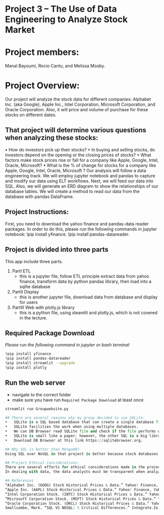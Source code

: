 # Project 3 – The Use of Data Engineering to Analyze Stock Market 

# Project members: 
Manal Bayoumi, Rocio Cantu, and Melissa Mosby.

# Project Overview: 
Our project will analyze the stock data for different companies: Alphabet Inc. (aka Google), Apple Inc., Intel Corporation, Microsoft Corporation, and Oracle Corporation. Also, it will price and volume of purchase for these stocks on different dates. 

## That project will determine various questions when analyzing these stocks:
•	How do investors pick up their stocks?
•	In buying and selling stocks, do investors depend on the opening or the closing prices of stocks?
•	What factors make stock prices rise or fall for a company like Apple, Google, Intel, Oracle, Microsoft?
•	What is the % of change for stocks for a company like Apple, Google, Intel, Oracle, Microsoft ?
Our analysis will follow a data engineering track. We will employ jupyter notebook and pandas to capture and modify our data using ELT workflows. Next, we will feed our data into SQL. Also, we will generate an ERD diagram to show the relationships of our database tables. We will create a method to read our data from the database with pandas DataFrame. 

## Project Instructions:
First, you need to download the yahoo finance and pandas-data reader packages. In order to do this, please run the following commands in jupyter notebook: 
!pip install yfinance. 
!pip install pandas-datareader.

## Project is divided into three parts
This app include three parts.   
1. PartI ETL
   * this is a jupyter file, follow ETL principle extract data from yahoo finance, transform data by python pandas library, then load into a sqlite database
2. PartII Display
   * this is another jupyter file, download data from database and display for users
3. PartIII Web with plotly.js library
   * this is a python file, using steamlit and plotly.js, which is not covered in the lecture.

## Required Package Download
*Please run the following command in jupyter or bash terminal*
```bash
!pip install yfinance
!pip install pandas-datareader
!pip install streamlit --upgrade
!pip install plotly
```

## Run the web server
* navigate to the correct folder
* make sure you have run `Required Package Download` at least once
```python
streamlit run Groupwebsite.py

## There are several reasons why my group decided to use SQLite:
•	SQLite is a SQL based database that can create a single database file that can easily be uploaded to GitHub and shared with other group members.
•	SQLite facilities the work when using multiple databases. 
•	We can DB Browser read SQLite file and check if the file performs well.
•	SQLite is small like a paper; however, the other SQL is a big library. 
•	Download DB Browser at this link https://sqlitebrowser.org.

## Why SQL is better than MongoDB?
Using SQL over NoSQL in that project is better because stock databases are saved in a table form. SQL can perform analytical queries, such as filters, joins, merges, and aggression on the data. SQL databases are better for multi-row transactions, while NoSQL is better for unstructured data (Smallcombe, 2023).

## Project Ethical Considerations:
There are several efforts for ethical considerations made in the project, such as acknowledging the contribution of others when using data. By that, we mean that we site the code of others if we use it. 
In dealing with data, the data analysts must be transparent when analyzing data free from biased. 

## References
“Alphabet Inc. (GOOG) Stock Historical Prices & Data.” Yahoo! Finance, Yahoo!, 16 Jan. 2024, https://finance.yahoo.com/quote/GOOG/history?p=GOOG 
“Apple Inc. (AAPL) Stock Historical Prices & Data.” Yahoo! Finance, Yahoo!, 16 Jan. 2024, https://finance.yahoo.com/quote/AAPL/history?p=AAPL
“Intel Corporation Stock. (INTC) Stock Historical Prices & Data.” Yahoo! Finance, Yahoo!, 16 Jan. 2024, https://finance.yahoo.com/quote/INTC/history?p=INTC
“Microsoft Corporation Stock. (MSFT) Stock Historical Prices & Data.” Yahoo! Finance, Yahoo!, 16 Jan. 2024, https://finance.yahoo.com/quote/MSFT/history?p=MSFT
“Oracle Corporation Stock. (ORCL) Stock Historical Prices & Data.” Yahoo! Finance, Yahoo!, 16 Jan. 2024, https://finance.yahoo.com/quote/ORCL/history?p=ORCL
Smallcombe, Mark. “SQL VS NOSQL: 5 Critical Differences.” Integrate.Io, 9 Nov. 2023, www.integrate.io/blog/the-sql-vs-nosql-difference/#two. 



